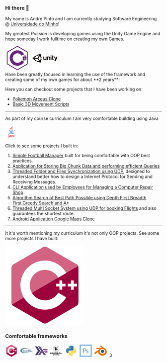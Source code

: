 ### Hi there 👋

My name is André Pinto and I am currently studying Software Engineering @ [Universidade do Minho](https://www.uminho.pt/EN)!

My greatest _Passion_ is developing games using the Unity Game Engine and hope someday I work fulltime on creating my own Games.

<div>
  <img src="https://github.com/devicons/devicon/blob/master/icons/csharp/csharp-line.svg " title="C#" alt="C#" width="80" height="80"/>&nbsp;
  <img src="https://github.com/devicons/devicon/blob/master/icons/unity/unity-original-wordmark.svg" title="Unity" alt="Unity" width="80" height="80"/>&nbsp;
</div>
Have been greatly focused in learning the use of the framework and creating some of my own games for about **2 years**!

Here you can checkout some projects that I have been working on:

* [Pokemon Arceus Clone](https://github.com/andrepinto42/Pokemon3)
* [Basic 3D Movement Scripts](https://github.com/andrepinto42/Unity3D-MovementMechanic)

------------

As part of my course curriculum I am very comfortable building using Java
<div>
  <img src="https://github.com/devicons/devicon/blob/master/icons/java/java-original-wordmark.svg" title="Java" alt="Java" width="40" height="40"/>&nbsp;
</div>

Click to see some projects I built in:

1. [Simple Football Manager](https://github.com/andrepinto42/Football-Manager) built for being comfortable with OOP best practices.
2. [Application for Storing Big Chunk Data and performing efficient Queries](https://github.com/andrepinto42/LI3)
3. [Threaded Folder and Files Synchronization using UDP](https://github.com/andrepinto42/Comunicoes-Computador), designed to understand better how to design a Internet Protocol for Sending and Receiving Messages.
4. [CLI Application used by Employees for Managing a Computer Repair Shop](https://github.com/andrepinto42/DSS)
5. [Algorithm Search of Best Path Possible using Depth First,Breadth First,Greedy Search and A*](https://github.com/andrepinto42/IA)
6. [Threaded Multi Socket System using UDP for booking Flights](https://github.com/andrepinto42/Sistemas-Distribuidos) and also guarantees the shortest route.
7. [Android Application Google Maps Clone](https://github.com/andrepinto42/Go---Eat)

<!--- Not worth to meantioning some cluster

-----------------------------
[![GitHub Streak](https://github-readme-streak-stats.herokuapp.com?user=andrepinto42&theme=dark&date_format=j%20M%5B%20Y%5D)](https://git.io/streak-stats)

[![Top Langs](https://github-readme-stats.vercel.app/api/top-langs/?username=andrepinto42&layout=compact&theme=vision-friendly-dark)](https://github.com/anuraghazra/github-readme-stats)
--->


--------------

It it's worth mentioning my curriculum it's not only OOP projects. See some more projects I have built:

<a href="https://github.com/andrepinto42/Computacao-Grafica">
   <img src="https://github.com/devicons/devicon/blob/master/icons/cplusplus/cplusplus-original.svg">
</a>

### Comfortable frameworks
<div>  
  <img href="facebook.com" src="https://github.com/devicons/devicon/blob/master/icons/cplusplus/cplusplus-original.svg" title="C++" alt="C++" width="40" height="40"/>&nbsp;
  <img src="https://github.com/devicons/devicon/blob/master/icons/opengl/opengl-original.svg" title="OpenGL" alt="OpenGl" width="40" height="40"/>&nbsp;
  <img src="https://github.com/devicons/devicon/blob/master/icons/haskell/haskell-original.svg" title="Haskell" alt="Haskell" width="40" height="40"/>&nbsp;
  <img src="https://github.com/devicons/devicon/blob/master/icons/unrealengine/unrealengine-original-wordmark.svg" title="Unreal" alt="Unreal" width="40" height="40"/>&nbsp;
  <img src="https://github.com/devicons/devicon/blob/master/icons/python/python-original.svg" title="Python" alt="Python" width="40" height="40"/>&nbsp;
  <img src="https://github.com/devicons/devicon/blob/master/icons/photoshop/photoshop-line.svg" title="Photoshop" alt="Photoshop" width="40" height="40"/>&nbsp;
  <img src="https://github.com/devicons/devicon/blob/master/icons/blender/blender-original.svg" title="Blender" alt="Blender" width="40" height="40"/>&nbsp;
 3
  
</div>

